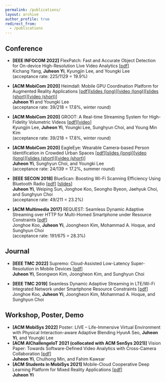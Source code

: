 ```yaml
---
permalink: /publications/
layout: archive
author_profile: true
redirect_from: 
  - /publications
---
```


<!--title: "Publications"-->
<!--https://htmlcolorcodes.com/color-names/-->

<!--
* <span style="color:crimson">**[IEEE TMC 2020]**</span> Supremo: Cloud-Assisted Low-Latency Super-Resolution in Mobile Devices [pdf] (to appear)\
    **Juheon Yi**, <span style="color:lightgray">Seongwon Kim, Joongheon Kim, and Sunghyun Choi</span>
-->
## Conference
* **[IEEE INFOCOM 2022]** FlexPatch: Fast and Accurate Object Detection for On-device High-Resolution Live Video Analytics [[pdf](https://juheonyi.github.io/files/FlexPatch.pdf)]\
    Kichang Yang, **Juheon Yi**, Kyungjin Lee, and Youngki Lee\
    (acceptance rate: 225/1129 = 19.9%) 
* **[ACM MobiCom 2020]** Heimdall: Mobile GPU Coordination Platform for Augmented Reality Applications [[pdf](https://juheonyi.github.io/files/Heimdall.pdf)][[slides (long)](https://juheonyi.github.io/files/Heimdall-slides-20min.pptx)][[video (long)](https://www.youtube.com/watch?v=U4TDFjIhx4M&t=0s)][[slides (short)](https://juheonyi.github.io/files/Heimdall-slides-5min.pptx)][[video (short)](https://www.youtube.com/watch?v=k5QJ32I34zY)]\
    **Juheon Yi** and Youngki Lee\
    (acceptance rate: 39/218 = 17.8%, winter round)
  
* **[ACM MobiCom 2020]** GROOT: A Real-time Streaming System for High-Fidelity Volumetric Videos [[pdf](https://juheonyi.github.io/files/GROOT.pdf)][[video](https://www.youtube.com/watch?v=99r-vb4Pq6k&t=0s)]\
    Kyungjin Lee, **Juheon Yi**, Youngki Lee, Sunghyun Choi, and Young Min Kim\
    (acceptance rate: 39/218 = 17.8%, winter round)
  
* **[ACM MobiCom 2020]** EagleEye: Wearable Camera-based Person Identification in Crowded Urban Spaces [[pdf](https://juheonyi.github.io/files/EagleEye.pdf)][[slides (long)](https://juheonyi.github.io/files/EagleEye-slides-20min.pptx)][[video (long)](https://www.youtube.com/watch?v=XSJqI2xbVTo&t=0s)][[slides (short)](https://juheonyi.github.io/files/EagleEye-slides-5min.pptx)][[video (short)](https://www.youtube.com/watch?v=0cemvvxiKKI&t=0s)]\
    **Juheon Yi**, Sunghyun Choi, and Youngki Lee\
    (acceptance rate: 24/139 = 17.2%, summer round)

* **[IEEE SECON 2018]** BlueScan: Boosting Wi-Fi Scanning Efficiency Using Bluetooth Radio [[pdf](https://juheonyi.github.io/files/BlueScan.pdf)] [[slides](https://juheonyi.github.io/files/BlueScan-slides.pptx)]\
    **Juheon Yi**, Weiping Sun, Jonghoe Koo, Seongho Byeon, Jaehyuk Choi, and Sunghyun Choi\
    (acceptance rate: 49/211 = 23.2%)
    
* **[ACM Multimedia 2017]** REQUEST: Seamless Dynamic Adaptive Streaming over HTTP for Multi-Homed Smartphone under Resource Constraints [[pdf](https://juheonyi.github.io/files/REQUEST.pdf)]\
    Jonghoe Koo, **Juheon Yi**, Joongheon Kim, Mohammad A. Hoque, and Sunghyun Choi\
    (acceptance rate: 191/675 = 28.3%)

## Journal
* **[IEEE TMC 2022]** Supremo: Cloud-Assisted Low-Latency Super-Resolution in Mobile Devices [[pdf](https://juheonyi.github.io/files/Supremo.pdf)]\
    **Juheon Yi**, Seongwon Kim, Joongheon Kim, and Sunghyun Choi

* **[IEEE TMC 2019]** Seamless Dynamic Adaptive Streaming in LTE/Wi-Fi Integrated Network under Smartphone Resource Constraints [[pdf](https://juheonyi.github.io/files/REQUEST-journal.pdf)]\
    Jonghoe Koo, **Juheon Yi**, Joongheon Kim, Mohammad A. Hoque, and Sunghyun Choi

## Workshop, Poster, Demo
* **[ACM MobiSys 2022]** Poster: LIVE – Life-Immersive Virtual Environment with Physical Interaction-aware Adaptive Blending
   HyunA Seo, **Juheon Yi**, and Youngki Lee
* **[ACM AIChallengeIoT 2021 (collocated with ACM SenSys 2021)]** Vision Paper: Towards Software-Defined Video Analytics with Cross-Camera Collaboration [[pdf](https://juheonyi.github.io/files/aichallengeiot21.pdf)]\
    **Juheon Yi**, Chulhong Min, and Fahim Kawsar
* **[ACM Students in MobiSys 2021]** Mobile-Cloud Cooperative Deep Learning Platform for Mixed Reality Applications [[pdf](https://juheonyi.github.io/files/sms21.pdf)]\
    **Juheon Yi**
  

<!--
## Conferences
* [**ACM MobiCom 2020**] **Juheon Yi** and Youngki Lee, "Heimdall: Mobile GPU Coordination Platform for Augmented Reality Applications," ACM International Conference on Mobile Computing and Networking (MobiCom) 2020. [[pdf](https://juheonyi.github.io/files/Heimdall.pdf)][[slides (long)](https://juheonyi.github.io/files/Heimdall-slides-20min.pptx)][[video (long)](https://juheonyi.github.io/files/Heimdall-video-20min.mp4)][[slides (short)](https://juheonyi.github.io/files/Heimdall-slides-5min.pptx)][[video (short)](https://juheonyi.github.io/files/Heimdall-video-5min.mp4)]
  * Acceptance rate: 39/218 = 17.8% (winter round)
* [**ACM MobiCom 2020**] Kyungjin Lee, **Juheon Yi**, Youngki Lee, Sunghyun Choi, and Young Min Kim, "GROOT: A Real-time Streaming System for High-Fidelity Volumetric Videos," ACM International Conference on Mobile Computing and Networking (MobiCom) 2020. [[pdf](https://juheonyi.github.io/files/GROOT.pdf)] [slides][video]
  * Acceptance rate: 39/218 = 17.8% (winter round)
* [**ACM MobiCom 2020**] **Juheon Yi**, Sunghyun Choi, and Youngki Lee, "EagleEye: Wearable Camera-based Person Identification in Crowded Urban Spaces," ACM International Conference on Mobile Computing and Networking (MobiCom) 2020. [[pdf](https://juheonyi.github.io/files/EagleEye.pdf)][[slides](https://juheonyi.github.io/files/EagleEye-slides-20min.pptx)][[video (long)](https://juheonyi.github.io/files/EagleEye-video-long.mp4)][[slides (short)](https://juheonyi.github.io/files/EagleEye-slides-5min.pptx)][[video (short)](https://juheonyi.github.io/files/EagleEye-video-short.mp4)]
  * Acceptance rate: 24/139 = 17.2% (summer round)
* [**IEEE SECON 2018**] **Juheon Yi**, Weiping Sun, Jonghoe Koo, Seongho Byeon, Jaehyuk Choi, and Sunghyun Choi, "BlueScan: Boosting Wi-Fi Scanning Efficiency Using Bluetooth Radio," IEEE International Conference on Sensing, Commuications, and Networking (SECON) 2018. [[pdf](https://juheonyi.github.io/files/BlueScan.pdf)] [[slides](https://juheonyi.github.io/files/BlueScan-slides.pptx)]
  * Acceptance rate: 49/211 = 23.2%
* [**ACM Multimedia 2017**] Jonghoe Koo, **Juheon Yi**, Joongheon Kim, Mohammad A. Hoque, and Sunghyun Choi, "REQUEST: Seamless Dynamic Adaptive Streaming over HTTP for Multi-Homed Smartphone under Resource Constraints," ACM International Conference on Multimedia 2017. [[pdf](https://juheonyi.github.io/files/REQUEST.pdf)]
  * Acceptance rate: 191/675 = 28.3%
-->
<!--
## Journals
*	[**IEEE TMC**] **Juheon Yi**, Seongwon Kim, Joongheon Kim, and Sunghyun Choi, "Supremo: Cloud-Assisted Low-Latency Super-Resolution in Mobile Devices," accepted to IEEE Transactions on Mobile Computing, September 2020. [pdf]
*	[**IEEE TMC**] Jonghoe Koo, **Juheon Yi**, Joongheon Kim, Mohammad A. Hoque, and Sunghyun Choi, "Seamless Dynamic Adaptive Streaming in LTE/Wi-Fi Integrated Network under Smartphone Resource Constraints," IEEE Transactions on Mobile Computing, July 2019. [[pdf](https://juheonyi.github.io/files/REQUEST-journal.pdf)] 
-->
